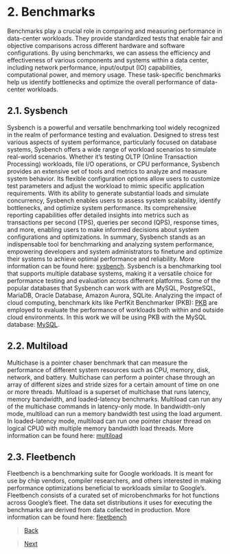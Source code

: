 # 2. Benchmarks

Benchmarks play a crucial role in comparing and measuring performance in data-center workloads. They provide standardized tests that enable fair and objective comparisons across different hardware and software configurations. By using benchmarks, we can assess the efficiency and effectiveness of various components and systems within a data center, including network performance, input/output (IO) capabilities, computational power, and memory usage. These task-specific benchmarks help us identify bottlenecks and optimize the overall performance of data-center workloads.

## 2.1. Sysbench

Sysbench is a powerful and versatile benchmarking tool widely recognized in the realm of performance testing and evaluation. Designed to stress test various aspects of system performance, particularly focused on database systems, Sysbench offers a wide range of workload scenarios to simulate real-world scenarios. Whether it’s testing OLTP (Online Transaction Processing) workloads, file I/O operations, or CPU performance, Sysbench provides an extensive set of tools and metrics to analyze and measure system behavior. Its flexible configuration options allow users to customize test parameters and adjust the workload to mimic specific application requirements. With its ability to generate substantial loads and simulate concurrency, Sysbench enables users to assess system scalability, identify bottlenecks, and optimize system performance. Its comprehensive reporting capabilities offer detailed insights into metrics such as transactions per second (TPS), queries per second (QPS), response times, and more, enabling users to make informed decisions about system configurations and optimizations. In summary, Sysbench stands as an indispensable tool for benchmarking and analyzing system performance, empowering developers and system administrators to finetune and optimize their systems to achieve optimal performance and reliability. More information can be found here: [sysbench](https://github.com/akopytov/sysbench). Sysbench is a benchmarking tool that supports multiple database systems, making it a versatile choice for performance testing and evaluation across different platforms. Some of the popular databases that Sysbench can work with are MySQL, PostgreSQL, MariaDB, Oracle Database, Amazon Aurora, SQLite. Analyzing the impact of cloud computing, benchmark kits like PerfKit Benchmarker (PKB): [PKB](https://github.com/GoogleCloudPlatform/PerfKitBenchmarker) are employed to evaluate the performance of workloads both within and outside cloud environments. In this work we will be using PKB with the MySQL database: [MySQL](https://www.mysql.com).

## 2.2. Multiload

Multichase is a pointer chaser benchmark that can measure the performance of different system resources such as CPU, memory, disk, network, and battery. Multichase can perform a pointer chase through an array of different sizes and stride sizes for a certain amount of time on one or more threads. Multiload is a superset of multichase that runs latency, memory bandwidth, and loaded-latency benchmarks. Multiload can run any of the multichase commands in latency-only mode. In bandwidth-only mode, multiload can run a memory bandwidth test using the load argument. In loaded-latency mode, multiload can run one pointer chaser thread on logical CPU0 with multiple memory bandwidth load threads. More information can be found here: [multiload](https://github.com/google/multichase/tree/6188a9fba4cc2edd736e8082aa8911686ae6bc66)

## 2.3. Fleetbench

Fleetbench is a benchmarking suite for Google workloads. It is meant for use by chip vendors, compiler researchers, and others interested in making performance optimizations beneficial to workloads similar to Google’s. Fleetbench consists of a curated set of microbenchmarks for hot functions across Google’s fleet. The data set distributions it uses for executing the benchmarks are derived from data collected in production. More information can be found here: [fleetbench](https://github.com/google/fleetbench/tree/4c16d79d78e539d2f1184a5d25a5a194fa74867a)

> [Back](./index.html)

> [Next](./sysbench_analysis.md)
